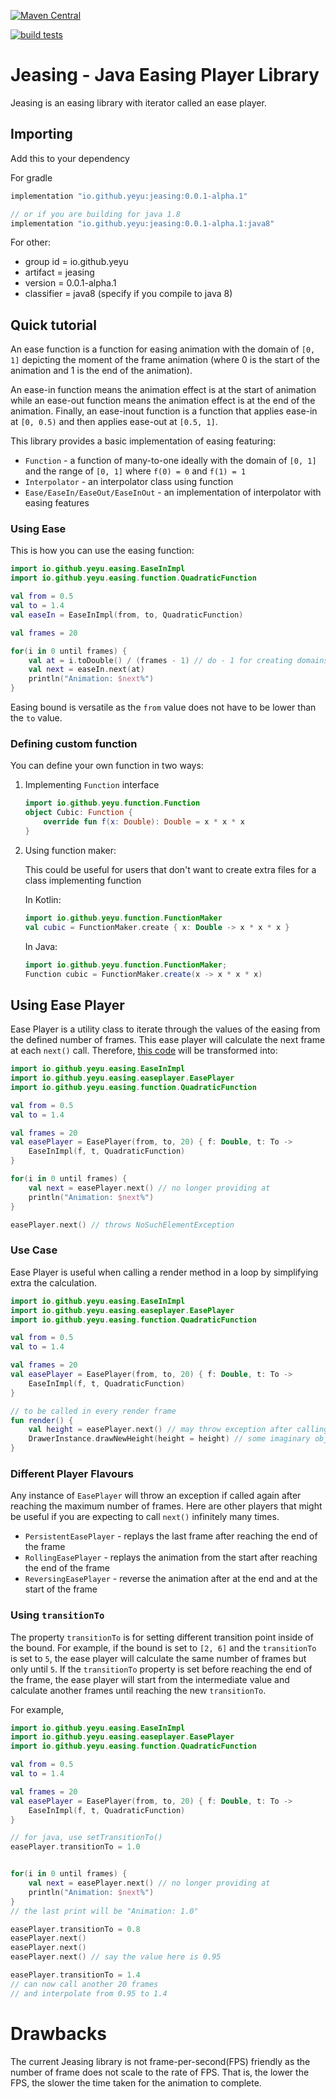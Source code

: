 [![Maven Central](https://img.shields.io/maven-central/v/io.github.ye-yu/jeasing.svg?label=Maven%20Central)](https://search.maven.org/search?q=g:%22io.github.ye-yu%22%20AND%20a:%22jeasing%22)

[![build tests](https://github.com/ye-yu/jease-player/workflows/Tests/badge.svg)](https://github.com/ye-yu/jease-player/actions)

# Jeasing - Java Easing Player Library

Jeasing is an easing library with iterator called
an ease player.

## Importing
Add this to your dependency

For gradle
```build.gradle
implementation "io.github.yeyu:jeasing:0.0.1-alpha.1"

// or if you are building for java 1.8
implementation "io.github.yeyu:jeasing:0.0.1-alpha.1:java8"
```

For other:
  - group id = io.github.yeyu
  - artifact = jeasing
  - version = 0.0.1-alpha.1
  - classifier = java8 (specify if you compile to java 8)
  
## Quick tutorial

An ease function is a function for easing animation 
with the domain of `[0, 1]` depicting the moment of
the frame animation (where 0 is the start of the animation
and 1 is the end of the animation). 

An ease-in function means
the animation effect is at the start of animation while an
ease-out function means the animation effect is at the end
of the animation. Finally, an ease-inout function is a function
that applies ease-in at `[0, 0.5)` and then applies ease-out at
`[0.5, 1]`.

This library provides a basic implementation of easing
featuring:
  - `Function` - a function of many-to-one ideally with the domain of `[0, 1]` and the range of `[0, 1]` where `f(0) = 0` and `f(1) = 1`
  - `Interpolator` - an interpolator class using function
  - `Ease/EaseIn/EaseOut/EaseInOut` - an implementation of interpolator with easing features

### <a name="ease"></a>Using Ease

This is how you can use the easing function:

```kotlin
import io.github.yeyu.easing.EaseInImpl
import io.github.yeyu.easing.function.QuadraticFunction

val from = 0.5
val to = 1.4
val easeIn = EaseInImpl(from, to, QuadraticFunction)

val frames = 20

for(i in 0 until frames) {
    val at = i.toDouble() / (frames - 1) // do - 1 for creating domains of [0, 1]
    val next = easeIn.next(at)
    println("Animation: $next%")
}
```

Easing bound is versatile as the `from` value does not have to be lower than
the `to` value.

### Defining custom function

You can define your own function in two ways:

1. Implementing `Function` interface

    ```kotlin
    import io.github.yeyu.function.Function
    object Cubic: Function {
        override fun f(x: Double): Double = x * x * x
    }  
    ```

2. Using function maker:

    This could be useful for users that don't want to create extra files for a class implementing function
    
    In Kotlin:
    
    ```kotlin
    import io.github.yeyu.function.FunctionMaker
    val cubic = FunctionMaker.create { x: Double -> x * x * x }
    ```

    In Java:

    ```java
    import io.github.yeyu.function.FunctionMaker;
    Function cubic = FunctionMaker.create(x -> x * x * x)
    ```

## Using Ease Player

Ease Player is a utility class to iterate through the values of the easing
from the defined number of frames. This ease player will calculate the next
frame at each `next()` call. Therefore, [this code](#ease) will be transformed into:

```kotlin
import io.github.yeyu.easing.EaseInImpl
import io.github.yeyu.easing.easeplayer.EasePlayer
import io.github.yeyu.easing.function.QuadraticFunction

val from = 0.5
val to = 1.4

val frames = 20
val easePlayer = EasePlayer(from, to, 20) { f: Double, t: To ->
    EaseInImpl(f, t, QuadraticFunction)
}

for(i in 0 until frames) {
    val next = easePlayer.next() // no longer providing at
    println("Animation: $next%")
}

easePlayer.next() // throws NoSuchElementException
```

### Use Case

Ease Player is useful when calling a render method in a loop by 
simplifying extra the calculation. 

```kotlin
import io.github.yeyu.easing.EaseInImpl
import io.github.yeyu.easing.easeplayer.EasePlayer
import io.github.yeyu.easing.function.QuadraticFunction

val from = 0.5
val to = 1.4

val frames = 20
val easePlayer = EasePlayer(from, to, 20) { f: Double, t: To ->
    EaseInImpl(f, t, QuadraticFunction)
}

// to be called in every render frame
fun render() { 
    val height = easePlayer.next() // may throw exception after calling 20 times
    DrawerInstance.drawNewHeight(height = height) // some imaginary object
}
```

### Different Player Flavours

Any instance of `EasePlayer` will throw an exception if called again after
reaching the maximum number of frames. Here are other players that might be
useful if you are expecting to call `next()` infinitely many times.

  - `PersistentEasePlayer` - replays the last frame after reaching the end of the frame
  - `RollingEasePlayer` - replays the animation from the start after reaching the end of the frame
  - `ReversingEasePlayer` - reverse the animation after at the end and at the start of the frame
  
### Using `transitionTo`

The property `transitionTo` is for setting different transition point inside of 
the bound. For example, if the bound is set to `[2, 6]` and the `transitionTo`
is set to `5`, the ease player will calculate the same number of frames
but only until `5`. If the `transitionTo` property is set before reaching
the end of the frame, the ease player will start from the intermediate value
and calculate another frames until reaching the new `transitionTo`.

For example,

```kotlin
import io.github.yeyu.easing.EaseInImpl
import io.github.yeyu.easing.easeplayer.EasePlayer
import io.github.yeyu.easing.function.QuadraticFunction

val from = 0.5
val to = 1.4

val frames = 20
val easePlayer = EasePlayer(from, to, 20) { f: Double, t: To ->
    EaseInImpl(f, t, QuadraticFunction)
}

// for java, use setTransitionTo()
easePlayer.transitionTo = 1.0


for(i in 0 until frames) {
    val next = easePlayer.next() // no longer providing at
    println("Animation: $next%")
}
// the last print will be "Animation: 1.0"

easePlayer.transitionTo = 0.8
easePlayer.next()
easePlayer.next()
easePlayer.next() // say the value here is 0.95

easePlayer.transitionTo = 1.4 
// can now call another 20 frames
// and interpolate from 0.95 to 1.4
```

# Drawbacks

The current Jeasing library is not frame-per-second(FPS) friendly as
the number of frame does not scale to the rate of FPS. That is, the lower
the FPS, the slower the time taken for the animation to complete.